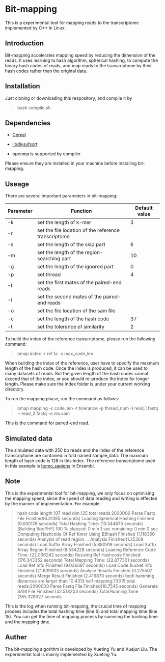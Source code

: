 # Bit-mapping
This is a experimental tool for mapping reads to the transcriptome implemented by C++ in Linux.

## Introduction

Bit-mapping accelerates mapping speed by reducing the dimension of the reads. It uses learning to hash algorithm, spherical hashing, to compute the binary hash codes of reads, and map reads to the transcriptome by their hash codes rather than the original data.

## Installation

Just cloning or downloading this respository, and compile it by

> bash compile.sh

## Dependencies

- [Cereal](https://github.com/USCiLab/cereal) 

- [libdivsufsort](https://github.com/y-256/libdivsufsort)

- openmp is supported by compiler

Please ensure they are installed in your machine before installing bit-mapping.

## Useage

There are several important parameters in bit-mapping:

|Parameter|Function|Default value|
|---|---|---|
|-k|set the length of k-mer|3|
|-r|set the file location of the reference transcriptome | |
|-s|set the length of the skip part|6|
|-m|set the length of the region-searching part|10|
|-g|set the length of the ignored part|0|
|-p|set thread|4|
|-I|set the first mates of the paired-end reads| |
|-i|set the second mates of the paired-end reads| |
|-o|set the file location of the sam file| |
|-c|set the length of the hash code|37|
|-t|set the tolerance of similarity|2|


To build the index of the reference transcriptome, please run the following command:
> bmap index -r ref.fa -c max_code_len

When building the index of the reference, user have to specify the maxmum length of the hash code. Once the index is produced, it can be used to many datasets of reads. But the given length of the hash codes cannot exceed that of the index, or you should re-produce the index for longer length. Please make sure the index folder is under your current working directory.

To run the mapping phase, run the command as follows:

>bmap mapping -c code_len -t tolerance -p thread_num -I read_1.fastq -i read_2.fastq -o res.sam

This is the command for paired-end read.

## Simulated data

The simulated data with 250 bp reads and the index of the reference transcriptome are contained in fold named sample_data. The maxmum length of hash code is 128 in this index.
The reference transcriptome used in this example is [homo_sapiens](ftp://ftp.ensembl.org/pub/release-97/fasta/homo_sapiens/cdna/Homo_sapiens.GRCh38.cdna.all.fa.gz) in Ensembl.


## Note

This is the experimental tool for bit-mapping, we only focus on optimising the mapping speed, since the speed of data reading and writing is effected by the manner of implementation. For example:

> hash code length:107
  read dim:125
  total reads:2000000
  Parse Fastq File Finished(6.31085 seconds)
  Loading Spherical Hashing Finished (0.000178 seconds)
  Total Hashing Time: (13.544875 seconds)
 [Building BooPHF]  100  %   elapsed:   0 min 1  sec   remaining:   0 min 0  sec
  Computing Hashcode Of Ref Kmer Using BBhash Finished (1.118350 seconds)
  Analysis of read region ...
  Analysis Finished(1.25309 seconds)
  Load Suffix Array Finished (5.880918 seconds)
  Load Suffix Array Region Finished (8.534228 seconds)
  Loading Reference Code Time: (22.036242 seconds)
  Resizing Ref Hashcode Finished: (176.343352 seconds)
  Total Mapping Time: (22.877301 seconds)
  Load Ref Info Finished (9.036697 seconds)
  Load Code Bucket Info Finished (21.639003 seconds)
  Analyse Results Finished (3.275507 seconds)
  Merge Result Finished (2.416870 seconds)
  both  hamming distances are larger than 10:4313
  half mapping:70315
  total reads:2000000
  Parse Fastq File Finished(10.7545 seconds)
  Generate SAM File Finished (42.518203 seconds)
  Total Running Time (355.328327 seconds

This is the log when running bit-mapping, the crucial time of mapping process includes the total hashing time (line 6) and total mapping time (line 15). You can get the time of mapping process by summing the hashing time and the mapping time.

## Auther

The bit-mapping algorithm is developed by Xueting Yu and Xuejun Liu. The experimental tool is mainly implemented by Xueting Yu.